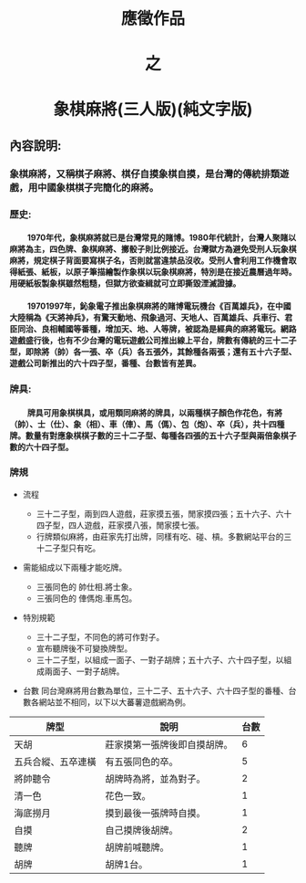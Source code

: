 # <center>應徵作品</center>
# <center>之</center>
# <center>象棋麻將(三人版)(純文字版)</center>

## 內容說明:
### 象棋麻將，又稱棋子麻將、棋仔自摸象棋自摸，是台灣的傳統排類遊戲，用中國象棋棋子完簡化的麻將。
### 歷史:
#### &emsp; &emsp;1970年代，象棋麻將就已是台灣常見的賭博。1980年代統計，台灣人聚賭以麻將為主，四色牌、象棋麻將、擲骰子則比例接近。台灣獄方為避免受刑人玩象棋麻將，規定棋子背面要寫棋子名，否則就當違禁品沒收。受刑人會利用工作機會取得紙張、紙板，以原子筆描繪製作象棋以玩象棋麻將，特別是在接近農曆過年時。用硬紙板製象棋雖然粗糙，但獄方欲查緝就可立即撕毀湮滅證據。

####  &emsp; &emsp;19701997年，鈊象電子推出象棋麻將的賭博電玩機台《百萬雄兵》，在中國大陸稱為《天將神兵》，有驚天動地、飛象過河、天地人、百萬雄兵、兵車行、君臣同治、良相輔國等番種，增加天、地、人等牌，被認為是經典的麻將電玩。網路遊戲盛行後，也有不少台灣的電玩遊戲公司推出線上平台，牌數有傳統的三十二子型，即除將（帥）各一張、卒（兵）各五張外，其餘種各兩張；還有五十六子型、遊戲公司新推出的六十四子型，番種、台數皆有差異。

### 牌具:
####  &emsp; &emsp;牌具可用象棋棋具，或用類同麻將的牌具，以兩種棋子顏色作花色，有將（帥）、士（仕）、象（相）、車（俥）、馬（傌）、包（炮）、卒（兵），共十四種牌。數量有對應象棋棋子數的三十二子型、每種各四張的五十六子型與兩倍象棋子數的六十四子型。
### 牌規
* 流程
  + 三十二子型，兩到四人遊戲，莊家摸五張，閒家摸四張；五十六子、六十四子型，四人遊戲，莊家摸八張，閒家摸七張。
  + 行牌類似麻將，由莊家先打出牌，同樣有吃、碰、槓。多數網站平台的三十二子型只有吃。

* 需能組成以下兩種才能吃牌。
  + 三張同色的 帥仕相.將士象。
  + 三張同色的 俥傌炮.車馬包。
* 特別規範
  + 三十二子型，不同色的將可作對子。
  + 宣布聽牌後不可變換牌型。
  + 三十二子型，以組成一面子、一對子胡牌；五十六子、六十四子型，以組成兩面子、一對子胡牌。
* 台數
同台灣麻將用台數為單位，三十二子、五十六子、六十四子型的番種、台數各網站並不相同，以下以大蕃薯遊戲網為例。

|牌型|說明|台數|
|----|----|----|
|天胡|莊家摸第一張牌後即自摸胡牌。|6|
|五兵合縱、五卒連橫|有五張同色的卒。|5|
|將帥聽令|胡牌時為將，並為對子。|2|
|清一色|花色一致。|1|
|海底撈月|摸到最後一張牌時自摸。|1|
|自摸|自己摸牌後胡牌。|2|
|聽牌|胡牌前喊聽牌。|1|
|胡牌|胡牌1台。|1|
